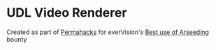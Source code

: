 # UDL Video Renderer

Created as part of [Permahacks](https://permahacks.arweave.dev/) for everVision's [Best use of Arseeding](https://docs.google.com/document/d/1zlku_YzX7NArjG13tGnP-2aihWnnXbdbM0czWAynka8) bounty
